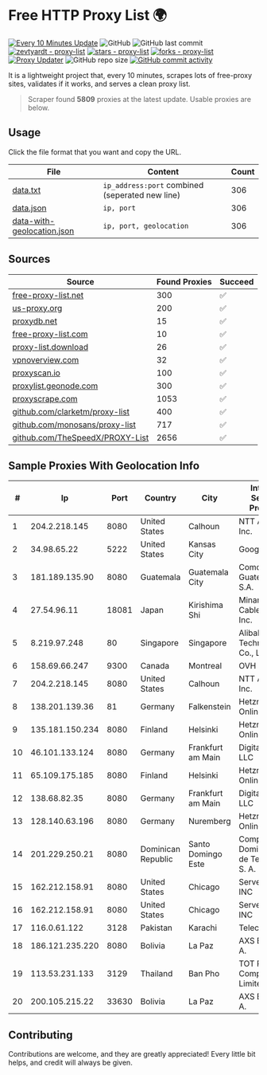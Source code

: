 
# Free HTTP Proxy List 🌍

[![Every 10 Minutes Update](https://github.com/mertguvencli/http-proxy-list/actions/workflows/main.yml/badge.svg?branch=main)](https://github.com/mertguvencli/http-proxy-list/actions/workflows/main.yml)
![GitHub](https://img.shields.io/github/license/mertguvencli/http-proxy-list)
![GitHub last commit](https://img.shields.io/github/last-commit/mertguvencli/http-proxy-list)
[![zevtyardt - proxy-list](https://img.shields.io/static/v1?label=zevtyardt&message=proxy-list&color=blue&logo=github)](https://github.com/zevtyardt/proxy-list "Go to GitHub repo")
[![stars - proxy-list](https://img.shields.io/github/stars/zevtyardt/proxy-list?style=social)](https://github.com/zevtyardt/proxy-list)
[![forks - proxy-list](https://img.shields.io/github/forks/zevtyardt/proxy-list?style=social)](https://github.com/zevtyardt/proxy-list)
[![Proxy Updater](https://github.com/zevtyardt/proxy-list/workflows/Proxy%20Updater/badge.svg)](https://github.com/zevtyardt/proxy-list/actions?query=workflow:"Proxy+Updater")
![GitHub repo size](https://img.shields.io/github/repo-size/zevtyardt/proxy-list)
[![GitHub commit activity](https://img.shields.io/github/commit-activity/m/zevtyardt/proxy-list?logo=commits)](https://github.com/zevtyardt/proxy-list/commits/main)

It is a lightweight project that, every 10 minutes, scrapes lots of free-proxy sites, validates if it works, and serves a clean proxy list.

> Scraper found **5809** proxies at the latest update. Usable proxies are below.

## Usage

Click the file format that you want and copy the URL.

|File|Content|Count|
|----|-------|-----|
|[data.txt](https://raw.githubusercontent.com/mertguvencli/http-proxy-list/main/proxy-list/data.txt)|`ip_address:port` combined (seperated new line)|306|
|[data.json](https://raw.githubusercontent.com/mertguvencli/http-proxy-list/main/proxy-list/data.json)|`ip, port`|306|
|[data-with-geolocation.json](https://raw.githubusercontent.com/mertguvencli/http-proxy-list/main/proxy-list/data-with-geolocation.json)|`ip, port, geolocation`|306|

## Sources

|Source|Found Proxies|Succeed|
|------|-------------|-------|
|[free-proxy-list.net](https://free-proxy-list.net)|300|✅|
|[us-proxy.org](https://www.us-proxy.org)|200|✅|
|[proxydb.net](http://proxydb.net)|15|✅|
|[free-proxy-list.com](https://free-proxy-list.com/?page=&port=&type%5B%5D=http&type%5B%5D=https&up_time=0&search=Search)|10|✅|
|[proxy-list.download](https://www.proxy-list.download/HTTP)|26|✅|
|[vpnoverview.com](https://vpnoverview.com/privacy/anonymous-browsing/free-proxy-servers)|32|✅|
|[proxyscan.io](https://www.proxyscan.io)|100|✅|
|[proxylist.geonode.com](https://proxylist.geonode.com/api/proxy-list?limit=300&page=1&sort_by=lastChecked&sort_type=desc&protocols=http,https)|300|✅|
|[proxyscrape.com](https://api.proxyscrape.com/v2/?request=displayproxies&protocol=http&timeout=10000&country=all&ssl=all&anonymity=all)|1053|✅|
|[github.com/clarketm/proxy-list](https://raw.githubusercontent.com/clarketm/proxy-list/master/proxy-list-raw.txt)|400|✅|
|[github.com/monosans/proxy-list](https://raw.githubusercontent.com/monosans/proxy-list/main/proxies/http.txt)|717|✅|
|[github.com/TheSpeedX/PROXY-List](https://raw.githubusercontent.com/TheSpeedX/PROXY-List/master/http.txt)|2656|✅|


## Sample Proxies With Geolocation Info

|#|Ip|Port|Country|City|Internet Service Provider|
|-|--|----|-------|----|-------------------------|
|1|204.2.218.145|8080|United States|Calhoun|NTT America, Inc.|
|2|34.98.65.22|5222|United States|Kansas City|Google LLC|
|3|181.189.135.90|8080|Guatemala|Guatemala City|Comcel Guatemala S.A.|
|4|27.54.96.11|18081|Japan|Kirishima Shi|Minamikyusyu CableTV Net Inc.|
|5|8.219.97.248|80|Singapore|Singapore|Alibaba (US) Technology Co., Ltd.|
|6|158.69.66.247|9300|Canada|Montreal|OVH SAS|
|7|204.2.218.145|8080|United States|Calhoun|NTT America, Inc.|
|8|138.201.139.36|81|Germany|Falkenstein|Hetzner Online GmbH|
|9|135.181.150.234|8080|Finland|Helsinki|Hetzner Online GmbH|
|10|46.101.133.124|8080|Germany|Frankfurt am Main|DigitalOcean, LLC|
|11|65.109.175.185|8080|Finland|Helsinki|Hetzner Online GmbH|
|12|138.68.82.35|8080|Germany|Frankfurt am Main|DigitalOcean, LLC|
|13|128.140.63.196|8080|Germany|Nuremberg|Hetzner Online GmbH|
|14|201.229.250.21|8080|Dominican Republic|Santo Domingo Este|Compañía Dominicana de Teléfonos S. A.|
|15|162.212.158.91|8080|United States|Chicago|ServerCheap INC|
|16|162.212.158.91|8080|United States|Chicago|ServerCheap INC|
|17|116.0.61.122|3128|Pakistan|Karachi|Telecard|
|18|186.121.235.220|8080|Bolivia|La Paz|AXS Bolivia S. A.|
|19|113.53.231.133|3129|Thailand|Ban Pho|TOT Public Company Limited|
|20|200.105.215.22|33630|Bolivia|La Paz|AXS Bolivia S. A.|



## Contributing

Contributions are welcome, and they are greatly appreciated! Every
little bit helps, and credit will always be given.

